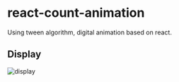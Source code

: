# react-count-animation
Using tween algorithm, digital animation based on react.
## Display
![display](http://obukb5fdy.bkt.clouddn.com/reactcountanimation.gif)